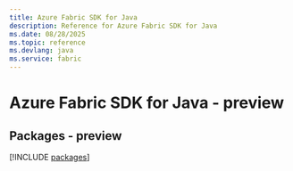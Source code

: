 ```yaml
---
title: Azure Fabric SDK for Java
description: Reference for Azure Fabric SDK for Java
ms.date: 08/28/2025
ms.topic: reference
ms.devlang: java
ms.service: fabric
---
```

# Azure Fabric SDK for Java - preview
## Packages - preview
[!INCLUDE [packages](fabric-index.md)]